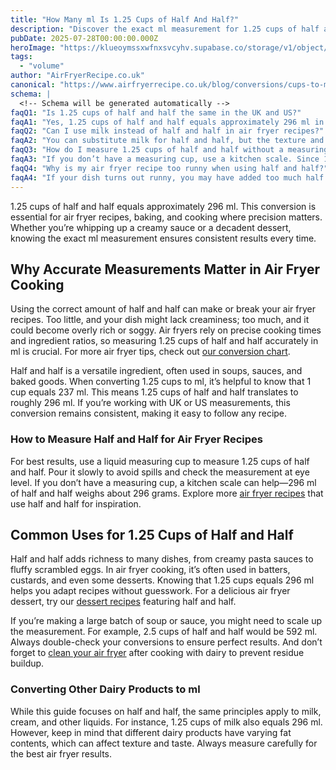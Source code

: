 ```yaml
---
title: "How Many ml Is 1.25 Cups of Half And Half?"
description: "Discover the exact ml measurement for 1.25 cups of half and half. Perfect for air fryer recipes and baking conversions. Get the answer now!"
pubDate: 2025-07-28T00:00:00.000Z
heroImage: "https://klueoymssxwfnxsvcyhv.supabase.co/storage/v1/object/public/Shmucket/how-many-ml-is-1-25-cups-of-half-and-half.webp"
tags:
  - "volume"
author: "AirFryerRecipe.co.uk"
canonical: "https://www.airfryerrecipe.co.uk/blog/conversions/cups-to-ml/how-many-ml-is-1-25-cups-of-half-and-half"
schema: |
  <!-- Schema will be generated automatically -->
faqQ1: "Is 1.25 cups of half and half the same in the UK and US?"
faqA1: "Yes, 1.25 cups of half and half equals approximately 296 ml in both the UK and US. While cup sizes can vary slightly by country, the standard metric conversion remains consistent for liquid measurements like half and half."
faqQ2: "Can I use milk instead of half and half in air fryer recipes?"
faqA2: "You can substitute milk for half and half, but the texture and richness of your dish may change. Half and half contains more fat, which adds creaminess. For best results, stick to the recipe’s recommended measurements or adjust other ingredients accordingly."
faqQ3: "How do I measure 1.25 cups of half and half without a measuring cup?"
faqA3: "If you don’t have a measuring cup, use a kitchen scale. Since 1 ml of half and half weighs roughly 1 gram, 296 ml equals about 296 grams. Alternatively, use a tablespoon (15 ml) and measure out 20 tablespoons for 300 ml, which is close enough for most recipes."
faqQ4: "Why is my air fryer recipe too runny when using half and half?"
faqA4: "If your dish turns out runny, you may have added too much half and half or not cooked it long enough. Always measure liquids carefully and follow cooking times. For thicker sauces, consider reducing the liquid or adding a thickening agent like cornstarch."
---
```

<p>1.25 cups of half and half equals approximately 296 ml. This conversion is essential for air fryer recipes, baking, and cooking where precision matters. Whether you’re whipping up a creamy sauce or a decadent dessert, knowing the exact ml measurement ensures consistent results every time.</p>

<h2>Why Accurate Measurements Matter in Air Fryer Cooking</h2>  
<p>Using the correct amount of half and half can make or break your air fryer recipes. Too little, and your dish might lack creaminess; too much, and it could become overly rich or soggy. Air fryers rely on precise cooking times and ingredient ratios, so measuring 1.25 cups of half and half accurately in ml is crucial. For more air fryer tips, check out <a href=https://www.airfryerrecipe.co.uk/air-fryer-conversion-chart>our conversion chart</a>.</p>  

<p>Half and half is a versatile ingredient, often used in soups, sauces, and baked goods. When converting 1.25 cups to ml, it’s helpful to know that 1 cup equals 237 ml. This means 1.25 cups of half and half translates to roughly 296 ml. If you’re working with UK or US measurements, this conversion remains consistent, making it easy to follow any recipe.</p>  

<h3>How to Measure Half and Half for Air Fryer Recipes</h3>  
<p>For best results, use a liquid measuring cup to measure 1.25 cups of half and half. Pour it slowly to avoid spills and check the measurement at eye level. If you don’t have a measuring cup, a kitchen scale can help—296 ml of half and half weighs about 296 grams. Explore more <a href=https://www.airfryerrecipe.co.uk/recipes>air fryer recipes</a> that use half and half for inspiration.</p>  

<h2>Common Uses for 1.25 Cups of Half and Half</h2>  
<p>Half and half adds richness to many dishes, from creamy pasta sauces to fluffy scrambled eggs. In air fryer cooking, it’s often used in batters, custards, and even some desserts. Knowing that 1.25 cups equals 296 ml helps you adapt recipes without guesswork. For a delicious air fryer dessert, try our <a href=https://www.airfryerrecipe.co.uk/recipe-category/dessert>dessert recipes</a> featuring half and half.</p>  

<p>If you’re making a large batch of soup or sauce, you might need to scale up the measurement. For example, 2.5 cups of half and half would be 592 ml. Always double-check your conversions to ensure perfect results. And don’t forget to <a href=https://www.airfryerrecipe.co.uk/air-fryer-cleaner>clean your air fryer</a> after cooking with dairy to prevent residue buildup.</p>  

<h3>Converting Other Dairy Products to ml</h3>  
<p>While this guide focuses on half and half, the same principles apply to milk, cream, and other liquids. For instance, 1.25 cups of milk also equals 296 ml. However, keep in mind that different dairy products have varying fat contents, which can affect texture and taste. Always measure carefully for the best air fryer results.</p>
